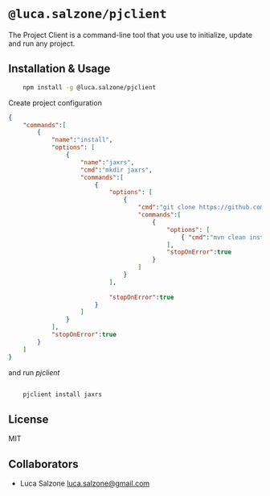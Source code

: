 # `@luca.salzone/pjclient`

The Project Client is a command-line tool that you use to initialize, update and run any project.

## Installation & Usage

```bash
    npm install -g @luca.salzone/pjclient
```

Create project configuration

```json
{
    "commands":[
        {
            "name":"install",
            "options": [
                {
                    "name":"jaxrs",
                    "cmd":"mkdir jaxrs",
                    "commands":[
                        {
                            "options": [
                                { 
                                    "cmd":"git clone https://github.com/lucasalzone/jaxrs_example.git jaxrs",
                                    "commands":[
                                        {
                                            "options": [
                                                { "cmd":"mvn clean install -DskipTests -f jaxrs" }
                                            ],
                                            "stopOnError":true
                                        }                        
                                    ] 
                                }
                            ],
                            
                            "stopOnError":true
                        }                
                    ]
                }
            ],
            "stopOnError":true
        }
    ]
}

```

and run _pjclient_

```bash

    pjclient install jaxrs

```


## License

MIT

## Collaborators

- Luca Salzone <luca.salzone@gmail.com>
